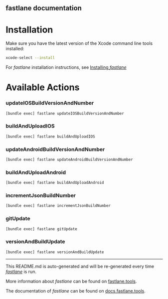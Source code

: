 fastlane documentation
----

# Installation

Make sure you have the latest version of the Xcode command line tools installed:

```sh
xcode-select --install
```

For _fastlane_ installation instructions, see [Installing _fastlane_](https://docs.fastlane.tools/#installing-fastlane)

# Available Actions

### updateIOSBuildVersionAndNumber

```sh
[bundle exec] fastlane updateIOSBuildVersionAndNumber
```



### buildAndUploadIOS

```sh
[bundle exec] fastlane buildAndUploadIOS
```



### updateAndroidBuildVersionAndNumber

```sh
[bundle exec] fastlane updateAndroidBuildVersionAndNumber
```



### buildAndUploadAndroid

```sh
[bundle exec] fastlane buildAndUploadAndroid
```



### incrementJsonBuildNumber

```sh
[bundle exec] fastlane incrementJsonBuildNumber
```



### gitUpdate

```sh
[bundle exec] fastlane gitUpdate
```



### versionAndBuildUpdate

```sh
[bundle exec] fastlane versionAndBuildUpdate
```



----

This README.md is auto-generated and will be re-generated every time [_fastlane_](https://fastlane.tools) is run.

More information about _fastlane_ can be found on [fastlane.tools](https://fastlane.tools).

The documentation of _fastlane_ can be found on [docs.fastlane.tools](https://docs.fastlane.tools).
